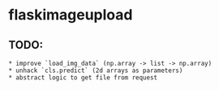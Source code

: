 # flaskimageupload



## TODO:
    * improve `load_img_data` (np.array -> list -> np.array)
    * unhack `cls.predict` (2d arrays as parameters)
    * abstract logic to get file from request

